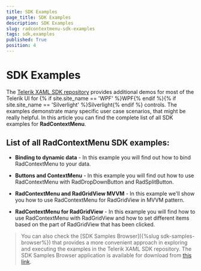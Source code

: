 ```yaml
---
title: SDK Examples
page_title: SDK Examples
description: SDK Examples
slug: radcontextmenu-sdk-examples
tags: sdk,examples
published: True
position: 4
---
```


# SDK Examples

The [Telerik XAML SDK repository](https://github.com/telerik/xaml-sdk/tree/master/) provides additional demos for most of the Telerik UI for {% if site.site_name == 'WPF' %}WPF{% endif %}{% if site.site_name == 'Silverlight' %}Silverlight{% endif %} controls. The examples demonstrate many specific user case scenarios, that might be really helpful. In this article you can find the complete list of all SDK examples for __RadContextMenu__.

## List of all RadContextMenu SDK examples:

* __Binding to dynamic data__ - In this example you will find out how to bind RadContextMenu to your data.

* __Buttons and ContextMenu__ - In this example you will find out how to use RadContextMenu with RadDropDownButton and RadSplitButton.

* __RadContextMenu and RadGridView MVVM__ - In this example we'll show you how to use RadContextMenu for RadGridView in MVVM pattern.

* __RadContextMenu for RadGridView__ - In this example you will find how to use RadContextMenu with RadGridView and how to set different items based on the part of RadGridView that has been clicked.

>You can also check the [SDK Samples Browser]({%slug sdk-samples-browser%}) that provides a more convenient approach in exploring and executing the examples in the Telerik XAML SDK repository. The SDK Samples Browser application is available for download from [this link](http://demos.telerik.com/xaml-sdkbrowser/).
